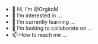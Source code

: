 - 👋 Hi, I’m @OrgitoM
- 👀 I’m interested in ...
- 🌱 I’m currently learning ...
- 💞️ I’m looking to collaborate on ...
- 📫 How to reach me ...

<!---
OrgitoM/OrgitoM is a ✨ special ✨ repository because its `README.md` (this file) appears on your GitHub profile.
You can click the Preview link to take a look at your changes.
--->
